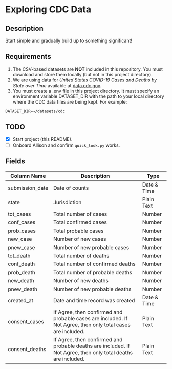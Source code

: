# Exploring CDC Data

## Description

Start simple and gradually build up to something significant!

## Requirements

1) The CSV-based datasets are __NOT__ included in this repository. You must download and store them locally (but not in this project directory).
2) We are using data for _United States COVID-19 Cases and Deaths by State over Time_ available at [data.cdc.gov](https://data.cdc.gov/Case-Surveillance/United-States-COVID-19-Cases-and-Deaths-by-State-o/9mfq-cb36).
3) You must create a .env file in this project directory. It must specify an environment variable DATASET_DIR with the path to your local directory where the CDC data files are being kept. For example:

```
DATASET_DIR=~/datasets/cdc
```

## TODO

- [x] Start project (this README).
- [ ] Onboard Allison and confirm ```quick_look.py``` works.

## Fields

| Column Name | Description | Type |
| --- | --- | --- |
| submission_date | Date of counts | Date & Time
| state  | Jurisdiction | Plain Text |
| tot_cases  | Total number of cases | Number |
| conf_cases  | Total confirmed cases | Number |
| prob_cases  | Total probable cases | Number |
| new_case  | Number of new cases | Number |
| pnew_case  | Number of new probable cases | Number |
| tot_death  | Total number of deaths | Number |
| conf_death  | Total number of confirmed deaths | Number |
| prob_death | Total number of probable deaths | Number |
| new_death  | Number of new deaths | Number |
| pnew_death | Number of new probable deaths | Number |
| created_at | Date and time record was created | Date & Time |
| consent_cases | If Agree, then confirmed and probable cases are included. If Not Agree, then only total cases are included. | Plain Text |
| consent_deaths | If Agree, then confirmed and probable deaths are included. If Not Agree, then only total deaths are included. | Plain Text |
